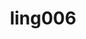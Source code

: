 ---
title: ling006
title_page: Tentukan posisi titik $(a,b)$ terhadap lingkaran $x^2+y^2+cx+dy+e=0$
js: ling006_s
panduan: $a,b,c,d,e$ bilangan bulat atau pecahan, $c^2+d^2-4e>0$
input:
  - nomor: 1
    label: Masukkan nilai $a$, $b$, $c$, $d$, $e$
    nilai_awal: 1, 3, -8, -2, -8
---
